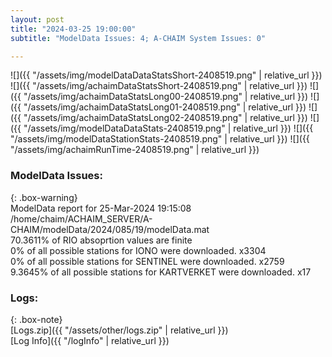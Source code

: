 ```yaml
---
layout: post
title: "2024-03-25 19:00:00"
subtitle: "ModelData Issues: 4; A-CHAIM System Issues: 0"

---
```


![]({{ "/assets/img/modelDataDataStatsShort-2408519.png" | relative_url }})
![]({{ "/assets/img/achaimDataStatsShort-2408519.png" | relative_url }})
![]({{ "/assets/img/achaimDataStatsLong00-2408519.png" | relative_url }})
![]({{ "/assets/img/achaimDataStatsLong01-2408519.png" | relative_url }})
![]({{ "/assets/img/achaimDataStatsLong02-2408519.png" | relative_url }})
![]({{ "/assets/img/modelDataDataStats-2408519.png" | relative_url }})
![]({{ "/assets/img/modelDataStationStats-2408519.png" | relative_url }})
![]({{ "/assets/img/achaimRunTime-2408519.png" | relative_url }})


### ModelData Issues:  
  
{: .box-warning}  
 ModelData report for 25-Mar-2024 19:15:08   
 /home/chaim/ACHAIM_SERVER/A-CHAIM/modelData/2024/085/19/modelData.mat   
 70.3611% of RIO absoprtion values are finite   
 0% of all possible stations for IONO were downloaded. x3304   
 0% of all possible stations for SENTINEL were downloaded. x2759   
 9.3645% of all possible stations for KARTVERKET were downloaded. x17   
  


### Logs:  
  
{: .box-note}  
[Logs.zip]({{ "/assets/other/logs.zip" | relative_url }})  
[Log Info]({{ "/logInfo" | relative_url }})  
